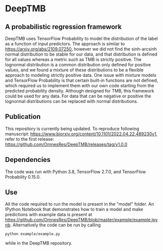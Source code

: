 # DeepTMB
## A probabilistic regression framework

DeepTMB uses TensorFlow Probability to model the distribution of the label as a function of input predictors.  The approach is similar to https://arxiv.org/abs/2109.07250, however we did not find the sinh-arcsinh normal distribution to be stable for our data, and that distribution is defined for all values whereas a metric such as TMB is strictly positive.  The lognormal distribution is a common distribution only defined for positive values, and we found a mixture of these distributions to be a flexible approach to modeling strictly positive data.  One issue with mixture models and TensorFlow Probability is that certain built-in functions are not defined, which required us to implement them with our own code starting from the predicted probability density.  Although designed for TMB, this framework could be used for any data.  For data that can be negative or positive the lognormal distributions can be replaced with normal distributions.

## Publication
This repository is currently being updated.  To reproduce following manuscript: https://www.biorxiv.org/content/10.1101/2022.04.22.489230v1, refer to the first release: https://github.com/OmnesRes/DeepTMB/releases/tag/v1.0.0

## Dependencies
The code was run with Python 3.8, TensorFlow 2.7.0, and TensorFlow Probability 0.15.0.

## Use
All the code required to run the model is present in the "model" folder.  An IPython Notebook that demonstrates how to train a model and make predictions with example data is present at https://github.com/OmnesRes/DeepTMB/blob/master/example/example.ipynb.  Alternatively the code can be run by calling
```
python example/example.py
```
while in the DeepTMB repository.
